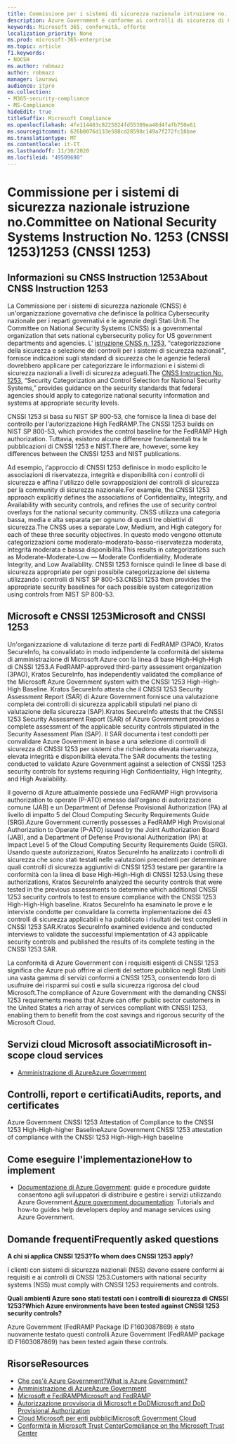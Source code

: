 ```yaml
---
title: Commissione per i sistemi di sicurezza nazionale istruzione no. 1253 (CNSSI 1253)
description: Azure Government è conforme ai controlli di sicurezza di CNSSI 1253 per i sistemi governativi degli Stati Uniti che richiedono elevato livello di riservatezza, elevata integrità e disponibilità elevata.
keywords: Microsoft 365, conformità, offerte
localization_priority: None
ms.prod: microsoft-365-enterprise
ms.topic: article
f1.keywords:
- NOCSH
ms.author: robmazz
author: robmazz
manager: laurawi
audience: itpro
ms.collection:
- M365-security-compliance
- MS-Compliance
hideEdit: true
titleSuffix: Microsoft Compliance
ms.openlocfilehash: 4fe114483c8225824fd55309ea48d4fafb750e61
ms.sourcegitcommit: 626b0076d133e588cd28598c149a7f272fc18bae
ms.translationtype: MT
ms.contentlocale: it-IT
ms.lasthandoff: 11/30/2020
ms.locfileid: "49509690"
---
```

# <a name="committee-on-national-security-systems-instruction-no-1253-cnssi-1253"></a><span data-ttu-id="89821-105">Commissione per i sistemi di sicurezza nazionale istruzione no.</span><span class="sxs-lookup"><span data-stu-id="89821-105">Committee on National Security Systems Instruction No.</span></span> <span data-ttu-id="89821-106">1253 (CNSSI 1253)</span><span class="sxs-lookup"><span data-stu-id="89821-106">1253 (CNSSI 1253)</span></span>

## <a name="about-cnss-instruction-1253"></a><span data-ttu-id="89821-107">Informazioni su CNSS Instruction 1253</span><span class="sxs-lookup"><span data-stu-id="89821-107">About CNSS Instruction 1253</span></span>

<span data-ttu-id="89821-108">La Commissione per i sistemi di sicurezza nazionale (CNSS) è un'organizzazione governativa che definisce la politica Cybersecurity nazionale per i reparti governativi e le agenzie degli Stati Uniti.</span><span class="sxs-lookup"><span data-stu-id="89821-108">The Committee on National Security Systems (CNSS) is a governmental organization that sets national cybersecurity policy for US government departments and agencies.</span></span> <span data-ttu-id="89821-109">L' [istruzione CNSS n. 1253](https://www.dss.mil/Portals/69/documents/io/rmf/CNSSI_No1253.pdf), "categorizzazione della sicurezza e selezione dei controlli per i sistemi di sicurezza nazionali", fornisce indicazioni sugli standard di sicurezza che le agenzie federali dovrebbero applicare per categorizzare le informazioni e i sistemi di sicurezza nazionali a livelli di sicurezza adeguati.</span><span class="sxs-lookup"><span data-stu-id="89821-109">The [CNSS Instruction No. 1253](https://www.dss.mil/Portals/69/documents/io/rmf/CNSSI_No1253.pdf), “Security Categorization and Control Selection for National Security Systems,” provides guidance on the security standards that federal agencies should apply to categorize national security information and systems at appropriate security levels.</span></span>  
  
<span data-ttu-id="89821-110">CNSSI 1253 si basa su NIST SP 800-53, che fornisce la linea di base del controllo per l'autorizzazione High FedRAMP.</span><span class="sxs-lookup"><span data-stu-id="89821-110">The CNSSI 1253 builds on NIST SP 800-53, which provides the control baseline for the FedRAMP High authorization.</span></span> <span data-ttu-id="89821-111">Tuttavia, esistono alcune differenze fondamentali tra le pubblicazioni di CNSSI 1253 e NIST.</span><span class="sxs-lookup"><span data-stu-id="89821-111">There are, however, some key differences between the CNSSI 1253 and NIST publications.</span></span>  
  
<span data-ttu-id="89821-112">Ad esempio, l'approccio di CNSSI 1253 definisce in modo esplicito le associazioni di riservatezza, integrità e disponibilità con i controlli di sicurezza e affina l'utilizzo delle sovrapposizioni dei controlli di sicurezza per la community di sicurezza nazionale.</span><span class="sxs-lookup"><span data-stu-id="89821-112">For example, the CNSSI 1253 approach explicitly defines the associations of Confidentiality, Integrity, and Availability with security controls, and refines the use of security control overlays for the national security community.</span></span> <span data-ttu-id="89821-113">CNSS utilizza una categoria bassa, media e alta separata per ognuno di questi tre obiettivi di sicurezza.</span><span class="sxs-lookup"><span data-stu-id="89821-113">The CNSS uses a separate Low, Medium, and High category for each of these three security objectives.</span></span> <span data-ttu-id="89821-114">In questo modo vengono ottenute categorizzazioni come moderato-moderato-basso-riservatezza moderata, integrità moderata e bassa disponibilità.</span><span class="sxs-lookup"><span data-stu-id="89821-114">This results in categorizations such as Moderate-Moderate-Low — Moderate Confidentiality, Moderate Integrity, and Low Availability.</span></span> <span data-ttu-id="89821-115">CNSSI 1253 fornisce quindi le linee di base di sicurezza appropriate per ogni possibile categorizzazione del sistema utilizzando i controlli di NIST SP 800-53.</span><span class="sxs-lookup"><span data-stu-id="89821-115">CNSSI 1253 then provides the appropriate security baselines for each possible system categorization using controls from NIST SP 800-53.</span></span>

## <a name="microsoft-and-cnssi-1253"></a><span data-ttu-id="89821-116">Microsoft e CNSSI 1253</span><span class="sxs-lookup"><span data-stu-id="89821-116">Microsoft and CNSSI 1253</span></span>

<span data-ttu-id="89821-117">Un'organizzazione di valutazione di terze parti di FedRAMP (3PAO), Kratos SecureInfo, ha convalidato in modo indipendente la conformità del sistema di amministrazione di Microsoft Azure con la linea di base High-High-High di CNSSI 1253.</span><span class="sxs-lookup"><span data-stu-id="89821-117">A FedRAMP-approved third-party assessment organization (3PAO), Kratos SecureInfo, has independently validated the compliance of the Microsoft Azure Government system with the CNSSI 1253 High-High-High Baseline.</span></span> <span data-ttu-id="89821-118">Kratos SecureInfo attesta che il CNSSI 1253 Security Assessment Report (SAR) di Azure Government fornisce una valutazione completa dei controlli di sicurezza applicabili stipulati nel piano di valutazione della sicurezza (SAP).</span><span class="sxs-lookup"><span data-stu-id="89821-118">Kratos SecureInfo attests that the CNSSI 1253 Security Assessment Report (SAR) of Azure Government provides a complete assessment of the applicable security controls stipulated in the Security Assessment Plan (SAP).</span></span> <span data-ttu-id="89821-119">Il SAR documenta i test condotti per convalidare Azure Government in base a una selezione di controlli di sicurezza di CNSSI 1253 per sistemi che richiedono elevata riservatezza, elevata integrità e disponibilità elevata.</span><span class="sxs-lookup"><span data-stu-id="89821-119">The SAR documents the testing conducted to validate Azure Government against a selection of CNSSI 1253 security controls for systems requiring High Confidentiality, High Integrity, and High Availability.</span></span>  
  
<span data-ttu-id="89821-120">Il governo di Azure attualmente possiede una FedRAMP High provvisoria authorization to operate (P-ATO) emesso dall'organo di autorizzazione comune (JAB) e un Department of Defense Provisional Authorization (PA) al livello di impatto 5 del Cloud Computing Security Requirements Guide (SRG).</span><span class="sxs-lookup"><span data-stu-id="89821-120">Azure Government currently possesses a FedRAMP High Provisional Authorization to Operate (P-ATO) issued by the Joint Authorization Board (JAB), and a Department of Defense Provisional Authorization (PA) at Impact Level 5 of the Cloud Computing Security Requirements Guide (SRG).</span></span> <span data-ttu-id="89821-121">Usando queste autorizzazioni, Kratos SecureInfo ha analizzato i controlli di sicurezza che sono stati testati nelle valutazioni precedenti per determinare quali controlli di sicurezza aggiuntivi di CNSSI 1253 testare per garantire la conformità con la linea di base High-High-High di CNSSI 1253.</span><span class="sxs-lookup"><span data-stu-id="89821-121">Using these authorizations, Kratos SecureInfo analyzed the security controls that were tested in the previous assessments to determine which additional CNSSI 1253 security controls to test to ensure compliance with the CNSSI 1253 High-High-High baseline.</span></span> <span data-ttu-id="89821-122">Kratos SecureInfo ha esaminato le prove e le interviste condotte per convalidare la corretta implementazione dei 43 controlli di sicurezza applicabili e ha pubblicato i risultati dei test completi in CNSSI 1253 SAR.</span><span class="sxs-lookup"><span data-stu-id="89821-122">Kratos SecureInfo examined evidence and conducted interviews to validate the successful implementation of 43 applicable security controls and published the results of its complete testing in the CNSSI 1253 SAR.</span></span>  
  
<span data-ttu-id="89821-123">La conformità di Azure Government con i requisiti esigenti di CNSSI 1253 significa che Azure può offrire ai clienti del settore pubblico negli Stati Uniti una vasta gamma di servizi conformi a CNSSI 1253, consentendo loro di usufruire dei risparmi sui costi e sulla sicurezza rigorosa del cloud Microsoft.</span><span class="sxs-lookup"><span data-stu-id="89821-123">The compliance of Azure Government with the demanding CNSSI 1253 requirements means that Azure can offer public sector customers in the United States a rich array of services compliant with CNSSI 1253, enabling them to benefit from the cost savings and rigorous security of the Microsoft Cloud.</span></span>

## <a name="microsoft-in-scope-cloud-services"></a><span data-ttu-id="89821-124">Servizi cloud Microsoft associati</span><span class="sxs-lookup"><span data-stu-id="89821-124">Microsoft in-scope cloud services</span></span>

- [<span data-ttu-id="89821-125">Amministrazione di Azure</span><span class="sxs-lookup"><span data-stu-id="89821-125">Azure Government</span></span>](https://aka.ms/AzureCompliance)

## <a name="audits-reports-and-certificates"></a><span data-ttu-id="89821-126">Controlli, report e certificati</span><span class="sxs-lookup"><span data-stu-id="89821-126">Audits, reports, and certificates</span></span>

<span data-ttu-id="89821-127">Azure Government CNSSI 1253 Attestation of Compliance to the CNSSI 1253 High-High-higher Baseline</span><span class="sxs-lookup"><span data-stu-id="89821-127">Azure Government CNSSI 1253 attestation of compliance with the CNSSI 1253 High-High-High baseline</span></span>

## <a name="how-to-implement"></a><span data-ttu-id="89821-128">Come eseguire l'implementazione</span><span class="sxs-lookup"><span data-stu-id="89821-128">How to implement</span></span>

- <span data-ttu-id="89821-129">[Documentazione di Azure Government](https://docs.microsoft.com/azure/azure-government/): guide e procedure guidate consentono agli sviluppatori di distribuire e gestire i servizi utilizzando Azure Government.</span><span class="sxs-lookup"><span data-stu-id="89821-129">[Azure government documentation](https://docs.microsoft.com/azure/azure-government/): Tutorials and how-to guides help developers deploy and manage services using Azure Government.</span></span>

## <a name="frequently-asked-questions"></a><span data-ttu-id="89821-130">Domande frequenti</span><span class="sxs-lookup"><span data-stu-id="89821-130">Frequently asked questions</span></span>

<span data-ttu-id="89821-131">**A chi si applica CNSSI 1253?**</span><span class="sxs-lookup"><span data-stu-id="89821-131">**To whom does CNSSI 1253 apply?**</span></span>

<span data-ttu-id="89821-132">I clienti con sistemi di sicurezza nazionali (NSS) devono essere conformi ai requisiti e ai controlli di CNSSI 1253.</span><span class="sxs-lookup"><span data-stu-id="89821-132">Customers with national security systems (NSS) must comply with CNSSI 1253 requirements and controls.</span></span>

<span data-ttu-id="89821-133">**Quali ambienti Azure sono stati testati con i controlli di sicurezza di CNSSI 1253?**</span><span class="sxs-lookup"><span data-stu-id="89821-133">**Which Azure environments have been tested against CNSSI 1253 security controls?**</span></span>

<span data-ttu-id="89821-134">Azure Government (FedRAMP Package ID F1603087869) è stato nuovamente testato questi controlli.</span><span class="sxs-lookup"><span data-stu-id="89821-134">Azure Government (FedRAMP package ID F1603087869) has been tested again these controls.</span></span>

## <a name="resources"></a><span data-ttu-id="89821-135">Risorse</span><span class="sxs-lookup"><span data-stu-id="89821-135">Resources</span></span>

- [<span data-ttu-id="89821-136">Che cos'è Azure Government?</span><span class="sxs-lookup"><span data-stu-id="89821-136">What is Azure Government?</span></span>](https://docs.microsoft.com/azure/azure-government/documentation-government-welcome)
- [<span data-ttu-id="89821-137">Amministrazione di Azure</span><span class="sxs-lookup"><span data-stu-id="89821-137">Azure Government</span></span>](https://aka.ms/Azure-Government)
- [<span data-ttu-id="89821-138">Microsoft e FedRAMP</span><span class="sxs-lookup"><span data-stu-id="89821-138">Microsoft and FedRAMP</span></span>](offering-fedramp.md)
- [<span data-ttu-id="89821-139">Autorizzazione provvisoria di Microsoft e DoD</span><span class="sxs-lookup"><span data-stu-id="89821-139">Microsoft and DoD Provisional Authorization</span></span>](offering-DoD-DISA-L2-L4-L5.md)
- [<span data-ttu-id="89821-140">Cloud Microsoft per enti pubblici</span><span class="sxs-lookup"><span data-stu-id="89821-140">Microsoft Government Cloud</span></span>](https://www.microsoft.com/enterprise/government)
- [<span data-ttu-id="89821-141">Conformità in Microsoft Trust Center</span><span class="sxs-lookup"><span data-stu-id="89821-141">Compliance on the Microsoft Trust Center</span></span>](https://www.microsoft.com/trust-center/compliance/compliance-overview)
